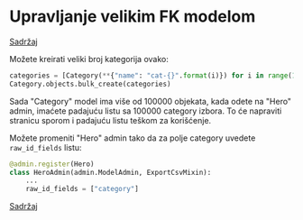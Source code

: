 
# Upravljanje velikim FK modelom

[Sadržaj](00_sadrzaj.md)

Možete kreirati veliki broj kategorija ovako:

```py
categories = [Category(**{"name": "cat-{}".format(i)}) for i in range(100000)]
Category.objects.bulk_create(categories)
```

Sada "Category" model ima više od 100000 objekata, kada odete na "Hero" admin, imaćete padajuću listu sa 100000 category izbora. To će napraviti stranicu sporom i padajuću listu teškom za korišćenje.

Možete promeniti "Hero" admin tako da za polje category uvedete `raw_id_fields` listu:

```py
@admin.register(Hero)
class HeroAdmin(admin.ModelAdmin, ExportCsvMixin):
    ...
    raw_id_fields = ["category"]
```

[Sadržaj](00_sadrzaj.md)
